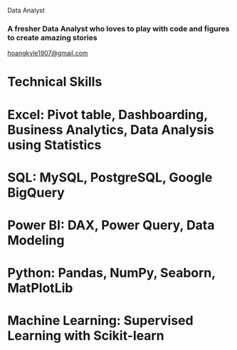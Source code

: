 Data Analyst

### A fresher Data Analyst who loves to play with code and figures to create amazing stories 

 hoangkyle1907@gmail.com
 
# Technical Skills
# Excel: Pivot table, Dashboarding, Business Analytics, Data Analysis using Statistics
# SQL: MySQL, PostgreSQL, Google BigQuery
# Power BI: DAX, Power Query, Data Modeling
# Python: Pandas, NumPy, Seaborn, MatPlotLib
# Machine Learning: Supervised Learning with Scikit-learn
